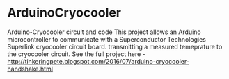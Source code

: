 # ArduinoCryocooler
Arduino-Cryocooler circuit and code
This project allows an Arduino microcontroller to communicate with a Superconductor Technologies Superlink cryocooler circuit board. transmitting a measured temeprature to the cryocooler circuit.
See the full project here - http://tinkeringpete.blogspot.com/2016/07/arduino-cryocooler-handshake.html
